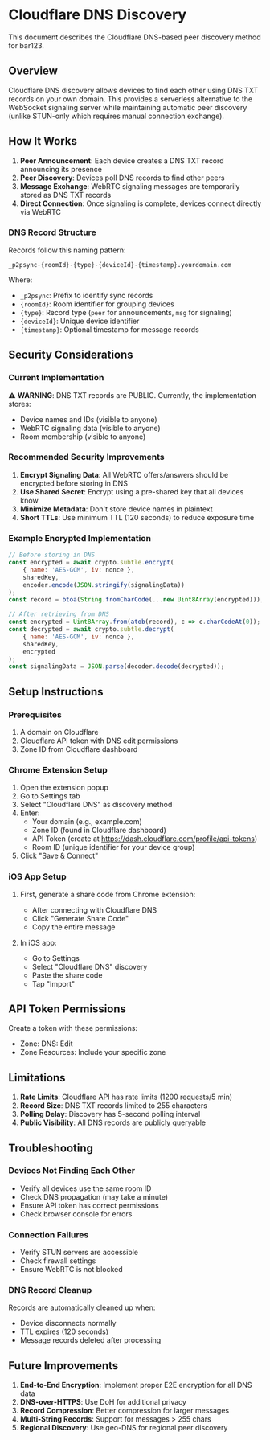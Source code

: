 # Cloudflare DNS Discovery

This document describes the Cloudflare DNS-based peer discovery method for bar123.

## Overview

Cloudflare DNS discovery allows devices to find each other using DNS TXT records on your own domain. This provides a serverless alternative to the WebSocket signaling server while maintaining automatic peer discovery (unlike STUN-only which requires manual connection exchange).

## How It Works

1. **Peer Announcement**: Each device creates a DNS TXT record announcing its presence
2. **Peer Discovery**: Devices poll DNS records to find other peers
3. **Message Exchange**: WebRTC signaling messages are temporarily stored as DNS TXT records
4. **Direct Connection**: Once signaling is complete, devices connect directly via WebRTC

### DNS Record Structure

Records follow this naming pattern:
```
_p2psync-{roomId}-{type}-{deviceId}-{timestamp}.yourdomain.com
```

Where:
- `_p2psync`: Prefix to identify sync records
- `{roomId}`: Room identifier for grouping devices
- `{type}`: Record type (`peer` for announcements, `msg` for signaling)
- `{deviceId}`: Unique device identifier
- `{timestamp}`: Optional timestamp for message records

## Security Considerations

### Current Implementation

⚠️ **WARNING**: DNS TXT records are PUBLIC. Currently, the implementation stores:
- Device names and IDs (visible to anyone)
- WebRTC signaling data (visible to anyone)
- Room membership (visible to anyone)

### Recommended Security Improvements

1. **Encrypt Signaling Data**: All WebRTC offers/answers should be encrypted before storing in DNS
2. **Use Shared Secret**: Encrypt using a pre-shared key that all devices know
3. **Minimize Metadata**: Don't store device names in plaintext
4. **Short TTLs**: Use minimum TTL (120 seconds) to reduce exposure time

### Example Encrypted Implementation

```javascript
// Before storing in DNS
const encrypted = await crypto.subtle.encrypt(
    { name: 'AES-GCM', iv: nonce },
    sharedKey,
    encoder.encode(JSON.stringify(signalingData))
);
const record = btoa(String.fromCharCode(...new Uint8Array(encrypted)));

// After retrieving from DNS
const encrypted = Uint8Array.from(atob(record), c => c.charCodeAt(0));
const decrypted = await crypto.subtle.decrypt(
    { name: 'AES-GCM', iv: nonce },
    sharedKey,
    encrypted
);
const signalingData = JSON.parse(decoder.decode(decrypted));
```

## Setup Instructions

### Prerequisites

1. A domain on Cloudflare
2. Cloudflare API token with DNS edit permissions
3. Zone ID from Cloudflare dashboard

### Chrome Extension Setup

1. Open the extension popup
2. Go to Settings tab
3. Select "Cloudflare DNS" as discovery method
4. Enter:
   - Your domain (e.g., example.com)
   - Zone ID (found in Cloudflare dashboard)
   - API Token (create at https://dash.cloudflare.com/profile/api-tokens)
   - Room ID (unique identifier for your device group)
5. Click "Save & Connect"

### iOS App Setup

1. First, generate a share code from Chrome extension:
   - After connecting with Cloudflare DNS
   - Click "Generate Share Code"
   - Copy the entire message

2. In iOS app:
   - Go to Settings
   - Select "Cloudflare DNS" discovery
   - Paste the share code
   - Tap "Import"

## API Token Permissions

Create a token with these permissions:
- Zone: DNS: Edit
- Zone Resources: Include your specific zone

## Limitations

1. **Rate Limits**: Cloudflare API has rate limits (1200 requests/5 min)
2. **Record Size**: DNS TXT records limited to 255 characters
3. **Polling Delay**: Discovery has 5-second polling interval
4. **Public Visibility**: All DNS records are publicly queryable

## Troubleshooting

### Devices Not Finding Each Other
- Verify all devices use the same room ID
- Check DNS propagation (may take a minute)
- Ensure API token has correct permissions
- Check browser console for errors

### Connection Failures
- Verify STUN servers are accessible
- Check firewall settings
- Ensure WebRTC is not blocked

### DNS Record Cleanup
Records are automatically cleaned up when:
- Device disconnects normally
- TTL expires (120 seconds)
- Message records deleted after processing

## Future Improvements

1. **End-to-End Encryption**: Implement proper E2E encryption for all DNS data
2. **DNS-over-HTTPS**: Use DoH for additional privacy
3. **Record Compression**: Better compression for larger messages
4. **Multi-String Records**: Support for messages > 255 chars
5. **Regional Discovery**: Use geo-DNS for regional peer discovery